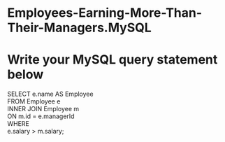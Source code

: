 # Employees-Earning-More-Than-Their-Managers.MySQL






# Write your MySQL query statement below
SELECT 
    e.name AS Employee         
FROM 
    Employee e                
INNER JOIN 
    Employee m                 
ON 
    m.id = e.managerId   
WHERE     
    e.salary > m.salary;      
    
